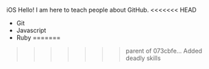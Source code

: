 iOS Hello! I am here to teach people about GitHub.
<<<<<<< HEAD
* Git  
* Javascript
* Ruby
=======
>>>>>>> parent of 073cbfe... Added deadly skills
